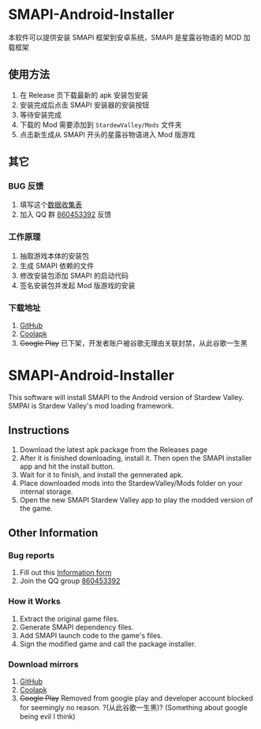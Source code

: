 # SMAPI-Android-Installer

本软件可以提供安装 SMAPI 框架到安卓系统，SMAPI 是星露谷物语的 MOD 加载框架

## 使用方法

1.  在 Release 页下载最新的 apk 安装包安装
2.  安装完成后点击 SMAPI 安装器的安装按钮
3.  等待安装完成
4.  下载的 Mod 需要添加到 `StardewValley/Mods` 文件夹
5.  点击新生成从 SMAPI 开头的星露谷物语进入 Mod 版游戏

## 其它

### BUG 反馈

1.  填写这个[数据收集表](https://docs.qq.com/form/edit/DWlJZc0paV2xxR2JL)
2.  加入 QQ 群 [860453392](https://jq.qq.com/?_wv=1027&k=55svbYs) 反馈

### 工作原理

1.  抽取游戏本体的安装包
2.  生成 SMAPI 依赖的文件
3.  修改安装包添加 SMAPI 的启动代码
4.  签名安装包并发起 Mod 版游戏的安装

### 下载地址

1.  [GitHub](https://github.com/ZaneYork/SMAPI-Android-Installer/releases)
2.  [Coolapk](https://www.coolapk.com/apk/256582)
3.  ~~Google Play~~ 已下架，开发者账户被谷歌无理由关联封禁，从此谷歌一生黑

#

# SMAPI-Android-Installer

This software will install SMAPI to the Android version of Stardew Valley. SMPAI is Stardew Valley's mod loading framework.

## Instructions

1.  Download the latest apk package from the Releases page
2.  After it is finished downloading, install it. Then open the SMAPI installer app and hit the install button.
3.  Wait for it to finish, and install the gennerated apk.
4.  Place downloaded mods into the StardewValley/Mods folder on your internal storage.
5.  Open the new SMAPI Stardew Valley app to play the modded version of the game.

## Other Information

### Bug reports

1.  Fill out this [Information form](https://docs.qq.com/form/edit/DWlJZc0paV2xxR2JL)
2.  Join the QQ group [860453392](https://jq.qq.com/?_wv=1027&k=55svbYs)

### How it Works

1.  Extract the original game files.
2.  Generate SMAPI dependency files.
3.  Add SMAPI launch code to the game's files.
4.  Sign the modified game and call the package installer.

### Download mirrors

1.  [GitHub](https://github.com/ZaneYork/SMAPI-Android-Installer/releases)
2.  [Coolapk](https://www.coolapk.com/apk/256582)
3.  ~~Google Play~~ Removed from google play and developer account blocked for seemingly no reason. ?(从此谷歌一生黑)? (Something about google being evil I think)

